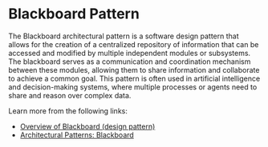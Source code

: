 # Blackboard Pattern

The Blackboard architectural pattern is a software design pattern that allows for the creation of a centralized repository of information that can be accessed and modified by multiple independent modules or subsystems. The blackboard serves as a communication and coordination mechanism between these modules, allowing them to share information and collaborate to achieve a common goal. This pattern is often used in artificial intelligence and decision-making systems, where multiple processes or agents need to share and reason over complex data.

Learn more from the following links:

- [Overview of Blackboard (design pattern)](https://en.wikipedia.org/wiki/Blackboard_(design_pattern))
- [Architectural Patterns: Blackboard](http://www.openloop.com/softwareEngineering/patterns/architecturePattern/arch_Blackboard.htm)
